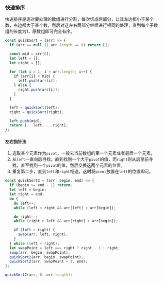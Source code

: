 ###  快速排序

快速排序是逐对要处理的数组进行分割，每次切成两部分，让其左边都小于某个数，右边都大于某个数，然后对这左右两部分继续进行相同的处理，直到每个子数组的长度为1，原数组即可完全有序。

```javascript
const quickSort = (arr) => {
  if (arr == null || arr.length == 0) return [];

  const mid = arr[0];
  let left = [];
  let right = [];

  for (let i = 1; i < arr.length; i++) {
    if (arr[i] < mid) {
      left.push(arr[i]);
    } else {
      right.push(arr[i]);
    }
  }

  left = quickSort(left);
  right = quickSort(right);

  left.push(mid);
  return [...left, ...right];
};
```

#### 左右指针法

1. 选取某个元素作为`pivot`，一般去当前数组的第一个元素或者最后一个元素。
2. 从`left`一直向后寻找，直到找到一个大于`pivot`的值，而`right`则从后至前寻找，直至找到一个`pivot`的值，然后交换这两个元素的位置。	
3. 重复第二步，直到`left`和`right`相遇，这时将`pivot`放置在`left`的位置即可。

```javascript
const quickSort2 = (arr, begin, end) => {
  if (begin >= end - 1) return;
  let left = begin;
  let right = end;
  do {
    do left++;
    while (left < right && arr[left] < arr[begin]);

    do right--;
    while (right > left && arr[right] > arr[begin]);

    if (left < right) {
      swap(arr, left, right);
    }
  } while (left < right);
  let swapPoint = left === right ? right - 1 : right;
  swap(arr, begin, swapPoint);
  quickSort2(arr, begin, swapPoint);
  quickSort2(arr, swapPoint + 1, end);
};

quickSort2(arr, 0, arr.length);
```

